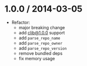 
1.0.0 / 2014-03-05
==================

 * Refactor:
   - major breaking change
   - add clib@1.0.0 support
   - add `parse_repo_name`
   - add `parse_repo_owner`
   - add `parse_repo_version`
   - remove bundled deps
   - fix memory usage

